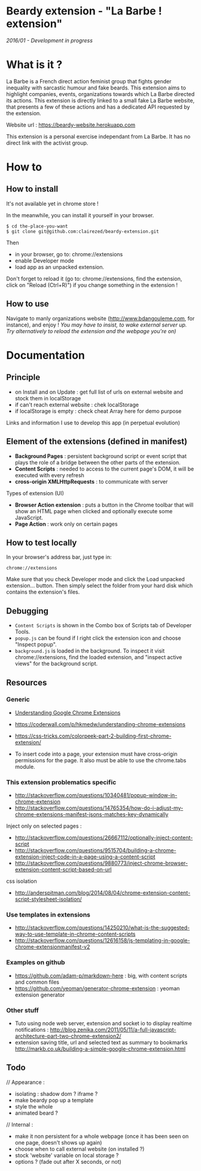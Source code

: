 Beardy extension - "La Barbe ! extension"
=========

*2016/01 - Development in progress*

# What is it ?

La Barbe is a French direct action feminist group that fights gender inequality with sarcastic humour and fake beards.
This extension aims to highlight companies, events, organizations towards which La Barbe directed its actions.
This extension is directly linked to a small fake La Barbe website, that presents a few of these actions and has a dedicated API requested by the extension.

Website url : https://beardy-website.herokuapp.com

This extension is a personal exercise independant from La Barbe. It has no direct link with the activist group.

# How to

## How to install

It's not available yet in chrome store !

In the meanwhile, you can install it yourself in your browser.
```
$ cd the-place-you-want
$ git clone git@github.com:clairezed/beardy-extension.git
```
Then
- in your browser, go to: chrome://extensions
- enable Developer mode
- load app as an unpacked extension.

Don't forget to reload it (go to: chrome://extensions, find the extension, click on "Reload (Ctrl+R)") if you change something in the extension !

## How to use

Navigate to manly organizations website (http://www.bdangouleme.com, for instance), and enjoy !
*You may have to insist, to wake external server up. Try alternatively to reload the extension and the webpage you're on)*

# Documentation

## Principle

- on Install and on Update : get full list of urls on external website and stock them in localStorage
- if can't reach external website : chek localStorage
- if localStorage is empty : check cheat Array here for demo purpose

Links and information I use to develop this app (in perpetual evolution)

## Element of the extensions (defined in manifest)

- **Background Pages** : persistent background script or event script that plays the role of a bridge between the other parts of the extension.
- **Content Scripts** : needed to access to the current page's DOM, it will be executed with every refresh
- **cross-origin XMLHttpRequests** : to communicate with server

Types of extension (UI)
- **Browser Action extension** : puts a button in the Chrome toolbar that will show an HTML page when clicked and optionally execute some JavaScript.
- **Page Action** : work only on certain pages


## How to test locally

In your browser's address bar, just type in:

```
chrome://extensions
```


Make sure that you check Developer mode and click the Load unpacked extension... button. Then simply select the folder from your hard disk which contains the extension's files.

## Debugging

- `Content Scripts` is shown in the Combo box of Scripts tab of Developer Tools.
- `popup.js` can be found if I right click the extension icon and choose "Inspect popup".
- `background.js`  is loaded in the background. To inspect it visit chrome://extensions, find the loaded extension, and "inspect active views" for the background script.


## Resources

### Generic
- [Understanding Google Chrome Extensions](https://gist.github.com/jjperezaguinaga/4243341)
- https://coderwall.com/p/hkmedw/understanding-chrome-extensions
- https://css-tricks.com/colorpeek-part-2-building-first-chrome-extension/

- To insert code into a page, your extension must have cross-origin permissions for the page. It also must be able to use the chrome.tabs module.


### This extension problematics specific

- http://stackoverflow.com/questions/10340481/popup-window-in-chrome-extension
- http://stackoverflow.com/questions/14765354/how-do-i-adjust-my-chrome-extensions-manifest-jsons-matches-key-dynamically

Inject only on selected pages :

- http://stackoverflow.com/questions/26667112/optionally-inject-content-script
- http://stackoverflow.com/questions/9515704/building-a-chrome-extension-inject-code-in-a-page-using-a-content-script
- http://stackoverflow.com/questions/9880773/inject-chrome-browser-extension-content-script-based-on-url

css isolation

- http://anderspitman.com/blog/2014/08/04/chrome-extension-content-script-stylesheet-isolation/

### Use templates in extensions

- http://stackoverflow.com/questions/14250210/what-is-the-suggested-way-to-use-template-in-chrome-content-scripts
- http://stackoverflow.com/questions/12616158/js-templating-in-google-chrome-extensionmanifest-v2

### Examples on github

- https://github.com/adam-p/markdown-here : big, with content scripts and common files
- https://github.com/yeoman/generator-chrome-extension : yeoman extension generator

### Other stuff
- Tuto using node web server, extension and socket io to display realtime notifications : http://blog.zenika.com/2011/05/11/a-full-javascript-architecture-part-two-chrome-extension2/
- extension saving title, url and selected text as summary to bookmarks http://markb.co.uk/building-a-simple-google-chrome-extension.html


## Todo

// Appearance :

- isolating : shadow dom ? iframe ?
- make beardy pop up a template
- style the whole
- animated beard ?

// Internal :

- make it non persistent for a whole webpage (once it has been seen on one page, doesn't shows up again)
- choose when to call external website (on installed ?)
- stock 'website' variable on local storage ?
- options ? (fade out after X seconds, or not)